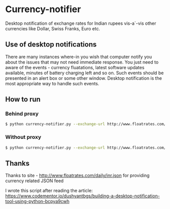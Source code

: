 # Currency-notifier
Desktop notification of exchange rates for Indian rupees vis-a`-vis other currencies like Dollar, Swiss Franks, Euro etc.

## Use of desktop notifications
There are many instances where-in you wish that computer notify you about the issues that may not need immediate response. You just need to aware of the events -  currency fluatations, latest software updates available, minutes of battery charging left and so on. Such events should be presented in an alert box or some other window. Desktop notification is the most appropriate way to handle such events.

## How to run
### Behind proxy
```sh
$ python currency-notifier.py --exchange-url http://www.floatrates.com/daily/inr.json --proxy-host=10.1.1.2 --proxy-port=8080 --proxy-user=xxx --proxy-password=xxxx
```
### Without proxy
```sh
$ python currency-notifier.py --exchange-url http://www.floatrates.com/daily/inr.json
```
## Thanks
Thanks to site - http://www.floatrates.com/daily/inr.json for providing currency related JSON feed

I wrote this script after reading the article:
https://www.codementor.io/dushyantbgs/building-a-desktop-notification-tool-using-python-bcpya9cwh
